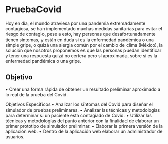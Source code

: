 # PruebaCovid

Hoy en día, el mundo atraviesa por una pandemia extremadamente contagiosa, se han implementado muchas medidas sanitarias para evitar el riesgo de contagio, pese a esto, hay personas que desafortunadamente tienen síntomas, y están en duda si es la enfermedad pandémica o una simple gripe, o quizá una alergia común por el cambio de clima (México), la solución que nosotros proponemos es que las personas puedan identificar y tener una respuesta quizá no certera pero sí aproximada, sobre si es la enfermedad pandémica o una gripe.

## Objetivo
• Crear una forma rápida de obtener un resultado preliminar aproximado a lo real de la prueba del Covid.

Objetivos Específicos
• Analizar los síntomas del Covid para diseñar el simulador de pruebas preliminares.
• Analizar las técnicas y metodologías para determinar si un paciente esta contagiado de Covid.
• Utilizar las técnicas y metodologías del punto anterior con la finalidad de elaborar un primer prototipo de simulador preliminar.
• Elaborar la primera versión de la aplicación web.
• Dentro de la aplicación web elaborar un administrador de usuarios.
